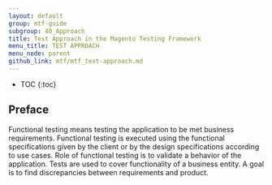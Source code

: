 ```yaml
---
layout: default
group: mtf-guide
subgroup: 40_Approach
title: Test Approach in the Magento Testing Framework
menu_title: TEST APPROACH
menu_node: parent
github_link: mtf/mtf_test-approach.md
---
```


* TOC
{:toc}

## Preface

Functional testing means testing the application to be met business requirements. Functional testing is executed using the functional specifications given by the client or by the design specifications according to use cases. Role of functional testing is to validate a behavior of the application.
Tests are used to cover functionality of a business entity. A goal is to find discrepancies between requirements and product.



